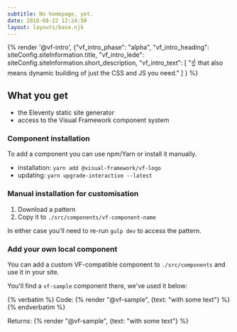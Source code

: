 ```yaml
---
subtitle: No homepage, yet.
date: 2018-08-22 12:24:50
layout: layouts/base.njk
---
```



<section class="vf-grid">

{% render '@vf-intro', {"vf_intro_phase": "alpha", "vf_intro_heading": siteConfig.siteInformation.title,
  "vf_intro_lede": siteConfig.siteInformation.short_description,
  "vf_intro_text": [
    "☝️ that also means dynamic building of just the CSS and JS you need."
  ]
} %}

</section>


<section class="vf-intro | embl-grid embl-grid--has-centered-content">

<div>
  <!-- empty -->
</div>
<div>

## What you get

- the Eleventy static site generator
- access to the Visual Framework component system

### Component installation

To add a component you can use npm/Yarn or install it manually.

- installation: `yarn add @visual-framework/vf-logo`
- updating: `yarn upgrade-interactive --latest`

### Manual installation for customisation

1. Download a pattern
2. Copy it to `./src/components/vf-component-name`

In either case you'll need to re-run `gulp dev` to access the pattern.

### Add your own local component

You can add a custom VF-compatible component to `./src/components` and use it in
your site.

You'll find a `vf-sample` component there, we've used it below:

<div class="vf-box">
{% verbatim %}
Code: {% render "@vf-sample", {text: "with some text"} %}
{% endverbatim %}

Returns: {% render "@vf-sample", {text: "with some text"} %}
</div>

</div>
</section>
